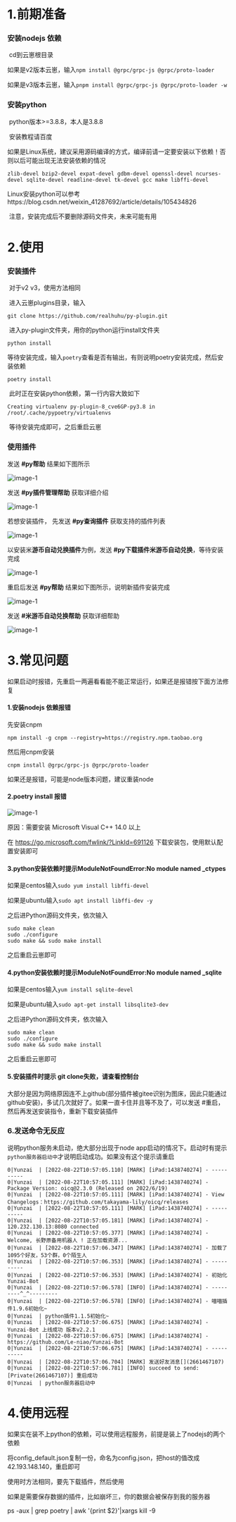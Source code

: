 # 1.前期准备

### 安装nodejs 依赖

​	cd到云崽根目录

​	如果是v2版本云崽，输入`npm install @grpc/grpc-js @grpc/proto-loader`

​	如果是v3版本云崽，输入`pnpm install @grpc/grpc-js @grpc/proto-loader -w`

### 安装python

​	python版本>=3.8.8，本人是3.8.8

​	安装教程请百度

​	如果是Linux系统，建议采用源码编译的方式，编译前请一定要安装以下依赖！否则以后可能出现无法安装依赖的情况

```shell
zlib-devel bzip2-devel expat-devel gdbm-devel openssl-devel ncurses-devel sqlite-devel readline-devel tk-devel gcc make libffi-devel
```

​	Linux安装python可以参考https://blog.csdn.net/weixin_41287692/article/details/105434826

​	注意，安装完成后不要删除源码文件夹，未来可能有用

# 2.使用

### 安装插件

​	对于v2 v3，使用方法相同

​	进入云崽plugins目录，输入

```shell
git clone https://github.com/realhuhu/py-plugin.git
```

​	进入py-plugin文件夹，用你的python运行install文件夹

```shell
python install
```

​	等待安装完成，输入`poetry`查看是否有输出，有则说明poetry安装完成，然后安装依赖

```shell
poetry install
```

​	此时正在安装python依赖，第一行内容大致如下

```shell
Creating virtualenv py-plugin-8_cve6GP-py3.8 in /root/.cache/pypoetry/virtualenvs
```

​	等待安装完成即可，之后重启云崽

### 使用插件

发送 **#py帮助** 结果如下图所示

![image-1](https://cos.miao.seutools.com/readme/help-default.png)

发送 **#py插件管理帮助** 获取详细介绍

![image-1](https://cos.miao.seutools.com/readme/help-detail.png)

若想安装插件， 先发送 **#py查询插件** 获取支持的插件列表

![image-1](https://cos.miao.seutools.com/readme/all-app.png)

以安装米**游币自动兑换插件**为例，发送 **#py下载插件米游币自动兑换**，等待安装完成

![image-1](https://cos.miao.seutools.com/readme/download-myb.png)

重启后发送 **#py帮助** 结果如下图所示，说明新插件安装完成

![image-1](https://cos.miao.seutools.com/readme/help-new.png)

发送 **#米游币自动兑换帮助** 获取详细帮助

![image-1](https://cos.miao.seutools.com/readme/myb-detail.png)

# 3.常见问题

如果启动时报错，先重启一两遍看看能不能正常运行，如果还是报错按下面方法修复

#### 1.安装nodejs 依赖报错

先安装cnpm

```shell
npm install -g cnpm --registry=https://registry.npm.taobao.org
```

然后用cnpm安装

```shell
cnpm install @grpc/grpc-js @grpc/proto-loader
```

如果还是报错，可能是node版本问题，建议重装node

#### 2.poetry install 报错

![image-1](https://cos.miao.seutools.com/readme/error-http.jpg)

原因：需要安装 Microsoft Visual C++ 14.0 以上

在 https://go.microsoft.com/fwlink/?LinkId=691126 下载安装包，使用默认配置安装即可

#### 3.python安装依赖时提示ModuleNotFoundError:No module named _ctypes

如果是centos输入`sudo yum install libffi-devel `

如果是ubuntu输入`sudo apt install libffi-dev -y `

之后进Python源码文件夹，依次输入

```shell
sudo make clean
sudo ./configure
sudo make && sudo make install
```

之后重启云崽即可

#### 4.python安装依赖时提示ModuleNotFoundError:No module named _sqlite

如果是centos输入`yum install sqlite-devel `

如果是ubuntu输入`sudo apt-get install libsqlite3-dev `

之后进Python源码文件夹，依次输入

```shell
sudo make clean
sudo ./configure
sudo make && sudo make install
```

之后重启云崽即可

#### 5.安装插件时提示 git clone失败，请查看控制台

大部分是因为网络原因连不上github(部分插件被gitee识别为图床，因此只能通过github安装)，多试几次就好了。如果一直卡住并且等不及了，可以发送 #重启，然后再发送安装指令，重新下载安装插件

### 6.发送命令无反应

说明python服务未启动，绝大部分出现于node app启动的情况下。启动时有提示`python服务器启动中`才说明启动成功。如果没有这个提示请重启

```shell
0|Yunzai  | [2022-08-22T10:57:05.110] [MARK] [iPad:1438740274] - ----------
0|Yunzai  | [2022-08-22T10:57:05.111] [MARK] [iPad:1438740274] - Package Version: oicq@2.3.0 (Released on 2022/6/19)
0|Yunzai  | [2022-08-22T10:57:05.111] [MARK] [iPad:1438740274] - View Changelogs：https://github.com/takayama-lily/oicq/releases
0|Yunzai  | [2022-08-22T10:57:05.111] [MARK] [iPad:1438740274] - ----------
0|Yunzai  | [2022-08-22T10:57:05.181] [MARK] [iPad:1438740274] - 120.232.130.13:8080 connected
0|Yunzai  | [2022-08-22T10:57:05.377] [MARK] [iPad:1438740274] - Welcome, 长野原备用机器人 ! 正在加载资源...
0|Yunzai  | [2022-08-22T10:57:06.347] [MARK] [iPad:1438740274] - 加载了1095个好友，53个群，0个陌生人
0|Yunzai  | [2022-08-22T10:57:06.353] [MARK] [iPad:1438740274] - ----------
0|Yunzai  | [2022-08-22T10:57:06.353] [MARK] [iPad:1438740274] - 初始化Yunzai-Bot
0|Yunzai  | [2022-08-22T10:57:06.578] [INFO] [iPad:1438740274] - ---------^_^---------
0|Yunzai  | [2022-08-22T10:57:06.578] [INFO] [iPad:1438740274] - 喵喵插件1.9.6初始化~
0|Yunzai  | python插件1.1.5初始化~
0|Yunzai  | [2022-08-22T10:57:06.675] [MARK] [iPad:1438740274] - Yunzai-Bot 上线成功 版本v2.2.1
0|Yunzai  | [2022-08-22T10:57:06.675] [MARK] [iPad:1438740274] - https://github.com/Le-niao/Yunzai-Bot
0|Yunzai  | [2022-08-22T10:57:06.675] [MARK] [iPad:1438740274] - ----------
0|Yunzai  | [2022-08-22T10:57:06.704] [MARK] 发送好友消息[‪](2661467107)
0|Yunzai  | [2022-08-22T10:57:06.781] [INFO] succeed to send: [Private(2661467107)] 重启成功
0|Yunzai  | python服务器启动中
```

# 4.使用远程

如果实在装不上python的依赖，可以使用远程服务，前提是装上了nodejs的两个依赖

将config_default.json复制一份，命名为config.json，把host的值改成42.193.148.140，重启即可

使用时方法相同，要先下载插件，然后使用

如果是需要保存数据的插件，比如崩坏三，你的数据会被保存到我的服务器

ps -aux | grep poetry | awk '{print $2}'|xargs kill -9
